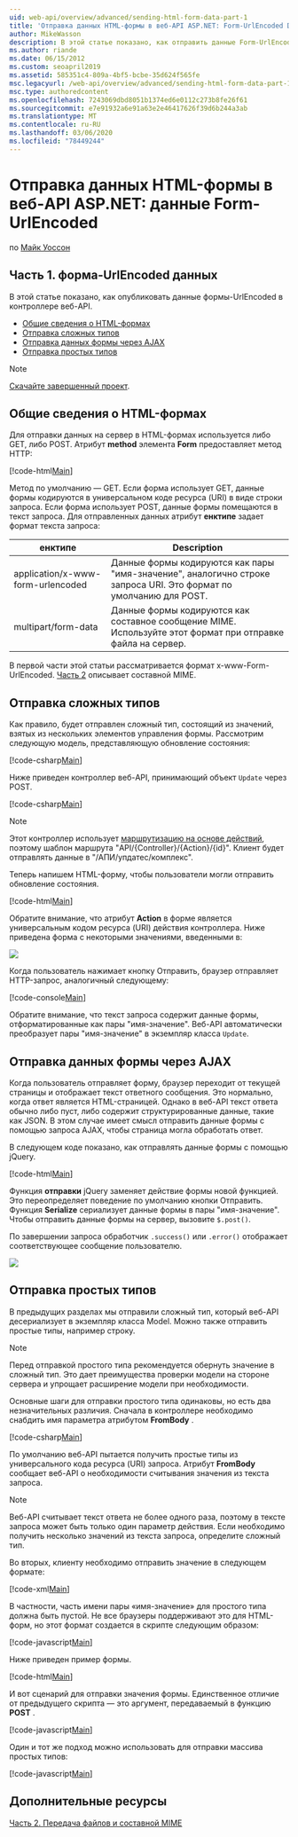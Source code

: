 ```yaml
---
uid: web-api/overview/advanced/sending-html-form-data-part-1
title: 'Отправка данных HTML-формы в веб-API ASP.NET: Form-UrlEncoded Data-ASP.NET 4. x'
author: MikeWasson
description: В этой статье показано, как отправить данные Form-UrlEncoded в контроллер веб-API с помощью ASP.NET 4. x.
ms.author: riande
ms.date: 06/15/2012
ms.custom: seoapril2019
ms.assetid: 585351c4-809a-4bf5-bcbe-35d624f565fe
msc.legacyurl: /web-api/overview/advanced/sending-html-form-data-part-1
msc.type: authoredcontent
ms.openlocfilehash: 7243069dbd8051b1374ed6e0112c273b8fe26f61
ms.sourcegitcommit: e7e91932a6e91a63e2e46417626f39d6b244a3ab
ms.translationtype: MT
ms.contentlocale: ru-RU
ms.lasthandoff: 03/06/2020
ms.locfileid: "78449244"
---
```

# <a name="sending-html-form-data-in-aspnet-web-api-form-urlencoded-data"></a>Отправка данных HTML-формы в веб-API ASP.NET: данные Form-UrlEncoded

по [Майк Уоссон](https://github.com/MikeWasson)

## <a name="part-1-form-urlencoded-data"></a>Часть 1. форма-UrlEncoded данных

В этой статье показано, как опубликовать данные формы-UrlEncoded в контроллере веб-API.

- [Общие сведения о HTML-формах](#overview_of_html_forms)
- [Отправка сложных типов](#sending_complex_types)
- [Отправка данных формы через AJAX](#sending_form_data_via_ajax)
- [Отправка простых типов](#sending_simple_types)

> [!NOTE]
> [Скачайте завершенный проект](https://code.msdn.microsoft.com/ASPNET-Web-API-Sending-a6f9d007).

<a id="overview_of_html_forms"></a>
## <a name="overview-of-html-forms"></a>Общие сведения о HTML-формах

Для отправки данных на сервер в HTML-формах используется либо GET, либо POST. Атрибут **method** элемента **Form** предоставляет метод HTTP:

[!code-html[Main](sending-html-form-data-part-1/samples/sample1.html)]

Метод по умолчанию — GET. Если форма использует GET, данные формы кодируются в универсальном коде ресурса (URI) в виде строки запроса. Если форма использует POST, данные формы помещаются в текст запроса. Для отправленных данных атрибут **енктипе** задает формат текста запроса:

| енктипе | Description |
| --- | --- |
| application/x-www-form-urlencoded | Данные формы кодируются как пары "имя-значение", аналогично строке запроса URI. Это формат по умолчанию для POST. |
| multipart/form-data | Данные формы кодируются как составное сообщение MIME. Используйте этот формат при отправке файла на сервер. |

В первой части этой статьи рассматривается формат x-www-Form-UrlEncoded. [Часть 2](sending-html-form-data-part-2.md) описывает составной MIME.

<a id="sending_complex_types"></a>
## <a name="sending-complex-types"></a>Отправка сложных типов

Как правило, будет отправлен сложный тип, состоящий из значений, взятых из нескольких элементов управления формы. Рассмотрим следующую модель, представляющую обновление состояния:

[!code-csharp[Main](sending-html-form-data-part-1/samples/sample2.cs)]

Ниже приведен контроллер веб-API, принимающий объект `Update` через POST.

[!code-csharp[Main](sending-html-form-data-part-1/samples/sample3.cs)]

> [!NOTE]
> Этот контроллер использует [маршрутизацию на основе действий](../web-api-routing-and-actions/routing-in-aspnet-web-api.md#routing_by_action_name), поэтому шаблон маршрута &quot;API/{Controller}/{Action}/{id}&quot;. Клиент будет отправлять данные в &quot;/АПИ/упдатес/комплекс&quot;.

Теперь напишем HTML-форму, чтобы пользователи могли отправить обновление состояния.

[!code-html[Main](sending-html-form-data-part-1/samples/sample4.html)]

Обратите внимание, что атрибут **Action** в форме является универсальным кодом ресурса (URI) действия контроллера. Ниже приведена форма с некоторыми значениями, введенными в:

![](sending-html-form-data-part-1/_static/image1.png)

Когда пользователь нажимает кнопку Отправить, браузер отправляет HTTP-запрос, аналогичный следующему:

[!code-console[Main](sending-html-form-data-part-1/samples/sample5.cmd)]

Обратите внимание, что текст запроса содержит данные формы, отформатированные как пары "имя-значение". Веб-API автоматически преобразует пары "имя-значение" в экземпляр класса `Update`.

<a id="sending_form_data_via_ajax"></a>
## <a name="sending-form-data-via-ajax"></a>Отправка данных формы через AJAX

Когда пользователь отправляет форму, браузер переходит от текущей страницы и отображает текст ответного сообщения. Это нормально, когда ответ является HTML-страницей. Однако в веб-API текст ответа обычно либо пуст, либо содержит структурированные данные, такие как JSON. В этом случае имеет смысл отправить данные формы с помощью запроса AJAX, чтобы страница могла обработать ответ.

В следующем коде показано, как отправлять данные формы с помощью jQuery.

[!code-html[Main](sending-html-form-data-part-1/samples/sample6.html)]

Функция **отправки** jQuery заменяет действие формы новой функцией. Это переопределяет поведение по умолчанию кнопки Отправить. Функция **Serialize** сериализует данные формы в пары "имя-значение". Чтобы отправить данные формы на сервер, вызовите `$.post()`.

По завершении запроса обработчик `.success()` или `.error()` отображает соответствующее сообщение пользователю.

![](sending-html-form-data-part-1/_static/image2.png)

<a id="sending_simple_types"></a>
## <a name="sending-simple-types"></a>Отправка простых типов

В предыдущих разделах мы отправили сложный тип, который веб-API десериализует в экземпляр класса Model. Можно также отправить простые типы, например строку.

> [!NOTE]
> Перед отправкой простого типа рекомендуется обернуть значение в сложный тип. Это дает преимущества проверки модели на стороне сервера и упрощает расширение модели при необходимости.

Основные шаги для отправки простого типа одинаковы, но есть два незначительных различия. Сначала в контроллере необходимо снабдить имя параметра атрибутом **FromBody** .

[!code-csharp[Main](sending-html-form-data-part-1/samples/sample7.cs?highlight=3)]

По умолчанию веб-API пытается получить простые типы из универсального кода ресурса (URI) запроса. Атрибут **FromBody** сообщает веб-API о необходимости считывания значения из текста запроса.

> [!NOTE]
> Веб-API считывает текст ответа не более одного раза, поэтому в тексте запроса может быть только один параметр действия. Если необходимо получить несколько значений из текста запроса, определите сложный тип.

Во вторых, клиенту необходимо отправить значение в следующем формате:

[!code-xml[Main](sending-html-form-data-part-1/samples/sample8.xml)]

В частности, часть имени пары «имя-значение» для простого типа должна быть пустой. Не все браузеры поддерживают это для HTML-форм, но этот формат создается в скрипте следующим образом:

[!code-javascript[Main](sending-html-form-data-part-1/samples/sample9.js)]

Ниже приведен пример формы.

[!code-html[Main](sending-html-form-data-part-1/samples/sample10.html)]

И вот сценарий для отправки значения формы. Единственное отличие от предыдущего скрипта — это аргумент, передаваемый в функцию **POST** .

[!code-javascript[Main](sending-html-form-data-part-1/samples/sample11.js?highlight=2)]

Один и тот же подход можно использовать для отправки массива простых типов:

[!code-javascript[Main](sending-html-form-data-part-1/samples/sample12.js)]

## <a name="additional-resources"></a>Дополнительные ресурсы

[Часть 2. Передача файлов и составной MIME](sending-html-form-data-part-2.md)
